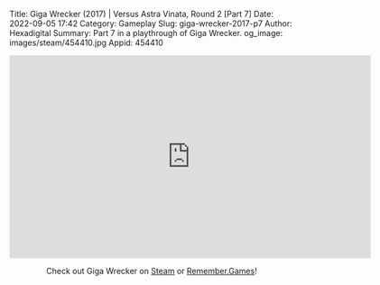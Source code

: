 Title: Giga Wrecker (2017) | Versus Astra Vinata, Round 2 [Part 7]
Date: 2022-09-05 17:42
Category: Gameplay
Slug: giga-wrecker-2017-p7
Author: Hexadigital
Summary: Part 7 in a playthrough of Giga Wrecker.
og_image: images/steam/454410.jpg
Appid: 454410

<center><iframe src="https://www.youtube.com/embed/23QEq0cYPQQ?feature=oembed" allow="accelerometer; autoplay; encrypted-media; gyroscope; picture-in-picture" width="640" height="360" frameborder="0"></iframe>

Check out Giga Wrecker on [Steam](https://store.steampowered.com/app/454410/?curator_clanid=34633900) or [Remember.Games](https://remember.games/game/3356/)!</center>


